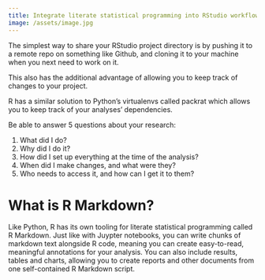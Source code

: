 ```yaml
---
title: Integrate literate statistical programming into RStudio workflow
image: /assets/image.jpg
---
```


The simplest way to share your RStudio project directory is by pushing it to a remote repo on something like Github, and cloning it to your machine when you next need to work on it. 

This also has the additional advantage of allowing you to keep track of changes to your project.

R has a similar solution to Python’s virtualenvs called packrat which allows you to keep track of your analyses’ dependencies.


Be able to answer 5 questions about your research:
1. What did I do?
2. Why did I do it?
3. How did I set up everything at the time of the analysis?
4. When did I make changes, and what were they?
5. Who needs to access it, and how can I get it to them? 

# What is R Markdown? 

Like Python, R has its own tooling for literate statistical programming called R Markdown. Just like with Juypter notebooks, you can write chunks of markdown text alongside R code, meaning you can create easy-to-read, meaningful annotations for your analysis. You can also include results, tables and charts, allowing you to create reports and other documents from one self-contained R Markdown script.